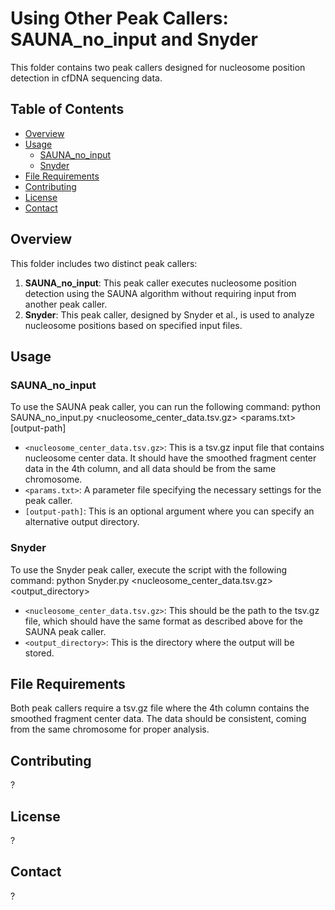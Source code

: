 # Using Other Peak Callers: SAUNA_no_input and Snyder

This folder contains two peak callers designed for nucleosome position detection in cfDNA sequencing data.

## Table of Contents

- [Overview](#overview)
- [Usage](#usage)
  - [SAUNA_no_input](#sauna_no_input)
  - [Snyder](#snyder)
- [File Requirements](#file-requirements)
- [Contributing](#contributing)
- [License](#license)
- [Contact](#contact)

## Overview

This folder includes two distinct peak callers:

1. **SAUNA_no_input**: This peak caller executes nucleosome position detection using the SAUNA algorithm without requiring input from another peak caller.
2. **Snyder**: This peak caller, designed by Snyder et al., is used to analyze nucleosome positions based on specified input files.

## Usage

### SAUNA_no_input

To use the SAUNA peak caller, you can run the following command:
python SAUNA_no_input.py <nucleosome_center_data.tsv.gz> <params.txt> [output-path]


- `<nucleosome_center_data.tsv.gz>`: This is a tsv.gz input file that contains nucleosome center data. It should have the smoothed fragment center data in the 4th column, and all data should be from the same chromosome.
- `<params.txt>`: A parameter file specifying the necessary settings for the peak caller.
- `[output-path]`: This is an optional argument where you can specify an alternative output directory.

### Snyder

To use the Snyder peak caller, execute the script with the following command:
python Snyder.py <nucleosome_center_data.tsv.gz> <output_directory>


- `<nucleosome_center_data.tsv.gz>`: This should be the path to the tsv.gz file, which should have the same format as described above for the SAUNA peak caller.
- `<output_directory>`: This is the directory where the output will be stored.

## File Requirements

Both peak callers require a tsv.gz file where the 4th column contains the smoothed fragment center data. The data should be consistent, coming from the same chromosome for proper analysis.

## Contributing

?
## License

?
## Contact

?

